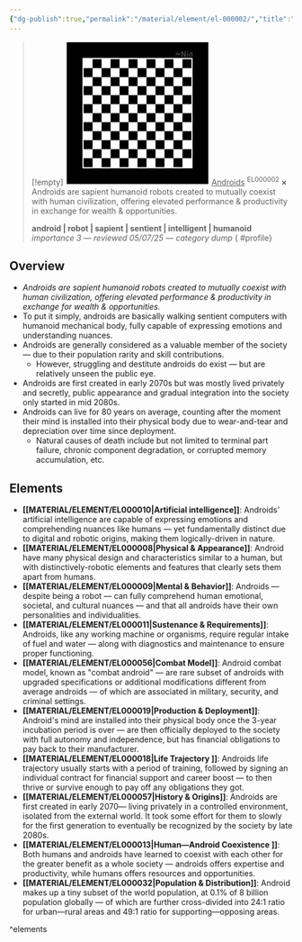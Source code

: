 ```yaml
---
{"dg-publish":true,"permalink":"/material/element/el-000002/","title":"Androids","tags":["-element"]}
---
```


>[!empty]
> ![RESOURCE/ASSET/OTHER/PlaceholderIcon.png|icon](/img/user/RESOURCE/ASSET/OTHER/PlaceholderIcon.png) <u class="title">Androids</u> <sup class="title">EL000002</sup> <b class="title">×</b>
> Androids are sapient humanoid robots created to mutually coexist with human civilization, offering elevated performance & productivity in exchange for wealth & opportunities.
> 
> <b>android | robot | sapient | sentient | intelligent | humanoid</b>
> <i class="small">importance 3 — reviewed 05/07/25 — category dump</i>
{ #profile}


## Overview

- *Androids are sapient humanoid robots created to mutually coexist with human civilization, offering elevated performance & productivity in exchange for wealth & opportunities.*
- To put it simply, androids are basically walking sentient computers with humanoid mechanical body, fully capable of expressing emotions and understanding nuances.
- Androids are generally considered as a valuable member of the society — due to their population rarity and skill contributions.
	- However, struggling and destitute androids do exist — but are relatively unseen the public eye.
- Androids are first created in early 2070s but was mostly lived privately and secretly, public appearance and gradual integration into the society only started in mid 2080s.
- Androids can live for 80 years on average, counting after the moment their mind is installed into their physical body due to wear-and-tear and depreciation over time since deployment.
	- Natural causes of death include but not limited to terminal part failure, chronic component degradation, or corrupted memory accumulation, etc.

## Elements

- **[[MATERIAL/ELEMENT/EL000010\|Artificial intelligence]]**: Androids' artificial intelligence are capable of expressing emotions and comprehending nuances like humans — yet fundamentally distinct due to digital and robotic origins, making them logically-driven in nature.
- **[[MATERIAL/ELEMENT/EL000008\|Physical & Appearance]]**: Android have many physical design and characteristics similar to a human, but with distinctively-robotic elements and features that clearly sets them apart from humans.
- **[[MATERIAL/ELEMENT/EL000009\|Mental & Behavior]]**: Androids — despite being a robot — can fully comprehend human emotional, societal, and cultural nuances — and that all androids have their own personalities and individualities.
- **[[MATERIAL/ELEMENT/EL000011\|Sustenance & Requirements]]**: Androids, like any working machine or organisms, require regular intake of fuel and water — along with diagnostics and maintenance to ensure proper functioning.
- **[[MATERIAL/ELEMENT/EL000056\|Combat Model]]**: Android combat model, known as "combat android" — are rare subset of androids with upgraded specifications or additional modifications different from average androids — of which are associated in military, security, and criminal settings.
- **[[MATERIAL/ELEMENT/EL000019\|Production & Deployment]]**: Android's mind are installed into their physical body once the 3-year incubation period is over — are then officially deployed to the society with full autonomy and independence, but has financial obligations to pay back to their manufacturer.
- **[[MATERIAL/ELEMENT/EL000018\|Life Trajectory ]]**: Androids life trajectory usually starts with a period of training, followed by signing an individual contract for financial support and career boost — to then thrive or survive enough to pay off any obligations they got.
- **[[MATERIAL/ELEMENT/EL000057\|History & Origins]]**: Androids are first created in early 2070— living privately in a controlled environment, isolated from the external world. It took some effort for them to slowly for the first generation to eventually be recognized by the society by late 2080s.
- **[[MATERIAL/ELEMENT/EL000013\|Human—Android Coexistence ]]**: Both humans and androids have learned to coexist with each other for the greater benefit as a whole society — androids offers expertise and productivity, while humans offers resources and opportunities.
- **[[MATERIAL/ELEMENT/EL000032\|Population & Distribution]]**: Android makes up a tiny subset of the world population, at 0.1% of 8 billion population globally — of which are further cross-divided into 24:1 ratio for urban—rural areas and 49:1 ratio for supporting—opposing areas.

^elements